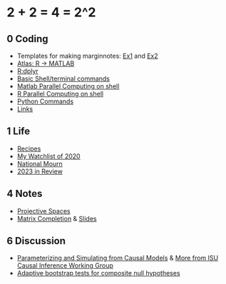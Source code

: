 # **2 + 2 = 4 = 2^2** 


## 0 Coding
- Templates for making marginnotes: [Ex1](https://github.com/guzhiling/not-so-prime/blob/main/coding/Marginnote1.tex) and [Ex2](https://github.com/guzhiling/not-so-prime/blob/main/coding/Marginnote2.tex)
- [Atlas: R -> MATLAB](coding/MATLAB-R-cheatsheet.md)
- [R:dplyr](coding/2020-04-14-dplyr.md)
- [Basic Shell/terminal commands](/coding/TerminalCommands.md)
- [Matlab Parallel Computing on shell](https://github.com/guzhiling/not-so-prime/tree/main/coding/matlab_parallel)
- [R Parallel Computing on shell](https://github.com/guzhiling/not-so-prime/tree/main/coding/r_parallel)
- [Python Commands](coding/python-commands.md)
- [Links](coding/Links.md)

## 1 Life
- [Recipes](/blogs/Recipes.md)
- [My Watchlist of 2020](/blogs/watchlist2020.md)
- [National Mourn](/blogs/2020-04-04-nationalmorn.md)
- [2023 in Review](/blogs/2023-in-Review.md)

## 4 Notes
- [Projective Spaces](/blogs/ProjectiveSpace.pdf)
- [Matrix Completion](/blogs/MatrixCompletion_20221122/main.pdf) & [Slides](/blogs/MatrixCompletion_20221122/slides.pdf)

## 6 Discussion
- [Parameterizing and Simulating from Causal Models](https://github.com/calebleedy/ISU-Causal/blob/main/Presentations/ZG_053123.pdf) & [More from ISU Causal Inference Working Group](https://github.com/calebleedy/ISU-Causal/tree/main)
- [Adaptive bootstrap tests for composite null hypotheses](https://github.com/guzhiling/ISU-Causal/blob/main/Presentations/CIWG_20231128_MediationAnalysis_Zhiling.pdf)
